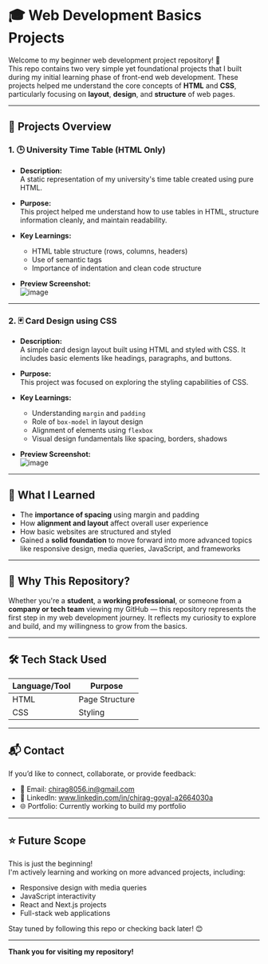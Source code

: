 # 🎓 Web Development Basics Projects

Welcome to my beginner web development project repository! 🚀  
This repo contains two very simple yet foundational projects that I built during my initial learning phase of front-end web development. These projects helped me understand the core concepts of **HTML** and **CSS**, particularly focusing on **layout**, **design**, and **structure** of web pages.

---

## 📁 Projects Overview

### 1. 🕒 University Time Table (HTML Only)

- **Description:**  
  A static representation of my university's time table created using pure HTML.
  
- **Purpose:**  
  This project helped me understand how to use tables in HTML, structure information cleanly, and maintain readability.

- **Key Learnings:**  
  - HTML table structure (rows, columns, headers)
  - Use of semantic tags
  - Importance of indentation and clean code structure

- **Preview Screenshot:**  
 ![image](https://github.com/user-attachments/assets/9ad5463d-6db0-491c-9885-be1eabfcbd67)


---

### 2. 🃏 Card Design using CSS

- **Description:**  
  A simple card design layout built using HTML and styled with CSS. It includes basic elements like headings, paragraphs, and buttons.

- **Purpose:**  
  This project was focused on exploring the styling capabilities of CSS.

- **Key Learnings:**  
  - Understanding `margin` and `padding`
  - Role of `box-model` in layout design
  - Alignment of elements using `flexbox`
  - Visual design fundamentals like spacing, borders, shadows

- **Preview Screenshot:**  
 ![image](https://github.com/user-attachments/assets/9602500c-e982-46a5-8e05-c89c483f99ed)


---

## 🧠 What I Learned

- The **importance of spacing** using margin and padding
- How **alignment and layout** affect overall user experience
- How basic websites are structured and styled
- Gained a **solid foundation** to move forward into more advanced topics like responsive design, media queries, JavaScript, and frameworks

---

## 📌 Why This Repository?

Whether you're a **student**, a **working professional**, or someone from a **company or tech team** viewing my GitHub — this repository represents the first step in my web development journey. It reflects my curiosity to explore and build, and my willingness to grow from the basics.

---

## 🛠️ Tech Stack Used

| Language/Tool | Purpose        |
|---------------|----------------|
| HTML          | Page Structure |
| CSS           | Styling        |

---

## 📬 Contact

If you’d like to connect, collaborate, or provide feedback:

- 📧 Email: chirag8056.in@gmail.com
- 💼 LinkedIn: www.linkedin.com/in/chirag-goyal-a2664030a
- 🌐 Portfolio: Currently working to build my portfolio

---

## ⭐ Future Scope

This is just the beginning!  
I'm actively learning and working on more advanced projects, including:

- Responsive design with media queries
- JavaScript interactivity
- React and Next.js projects
- Full-stack web applications

Stay tuned by following this repo or checking back later! 😊

---

**Thank you for visiting my repository!**
